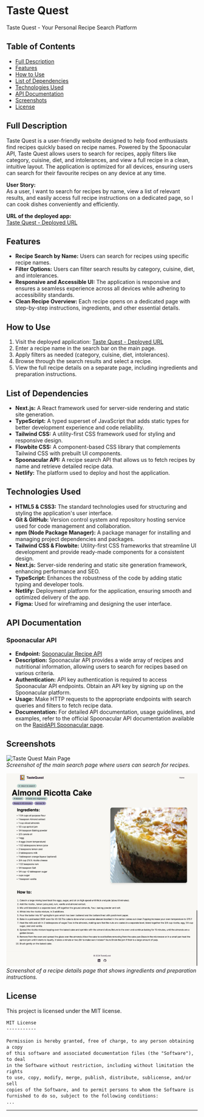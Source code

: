 # Taste Quest

Taste Quest - Your Personal Recipe Search Platform

## Table of Contents

- [Full Description](#full-description)
- [Features](#features)
- [How to Use](#how-to-use)
- [List of Dependencies](#list-of-dependencies)
- [Technologies Used](#technologies-used)
- [API Documentation](#api-documentation)
- [Screenshots](#screenshots)
- [License](#license)


## Full Description

Taste Quest is a user-friendly website designed to help food enthusiasts find recipes quickly based on recipe names. Powered by the Spoonacular API, Taste Quest allows users to search for recipes, apply filters like category, cuisine, diet, and intolerances, and view a full recipe in a clean, intuitive layout. The application is optimized for all devices, ensuring users can search for their favourite recipes on any device at any time.

**User Story:**  
As a user, I want to search for recipes by name, view a list of relevant results, and easily access full recipe instructions on a dedicated page, so I can cook dishes conveniently and efficiently.

**URL of the deployed app:**  
[Taste Quest - Deployed URL](https://taste-quest.netlify.app/)

## Features

- **Recipe Search by Name:** Users can search for recipes using specific recipe names.
- **Filter Options:** Users can filter search results by category, cuisine, diet, and intolerances.
- **Responsive and Accessible UI:** The application is responsive and ensures a seamless experience across all devices while adhering to accessibility standards.
- **Clean Recipe Overview:** Each recipe opens on a dedicated page with step-by-step instructions, ingredients, and other essential details.

## How to Use

1. Visit the deployed application: [Taste Quest - Deployed URL](https://taste-quest.netlify.app/)
2. Enter a recipe name in the search bar on the main page.
3. Apply filters as needed (category, cuisine, diet, intolerances).
4. Browse through the search results and select a recipe.
5. View the full recipe details on a separate page, including ingredients and preparation instructions.

## List of Dependencies

- **Next.js:** A React framework used for server-side rendering and static site generation.
- **TypeScript:** A typed superset of JavaScript that adds static types for better development experience and code reliability.
- **Tailwind CSS:** A utility-first CSS framework used for styling and responsive design.
- **Flowbite CSS:** A component-based CSS library that complements Tailwind CSS with prebuilt UI components.
- **Spoonacular API:** A recipe search API that allows us to fetch recipes by name and retrieve detailed recipe data.
- **Netlify:** The platform used to deploy and host the application.

## Technologies Used

- **HTML5 & CSS3:** The standard technologies used for structuring and styling the application's user interface.
- **Git & GitHub:** Version control system and repository hosting service used for code management and collaboration.
- **npm (Node Package Manager):** A package manager for installing and managing project dependencies and packages.
- **Tailwind CSS & Flowbite:** Utility-first CSS frameworks that streamline UI development and provide ready-made components for a consistent design.
- **Next.js:** Server-side rendering and static site generation framework, enhancing performance and SEO.
- **TypeScript:** Enhances the robustness of the code by adding static typing and developer tools.
- **Netlify:** Deployment platform for the application, ensuring smooth and optimized delivery of the app.
- **Figma:** Used for wireframing and designing the user interface.

## API Documentation

### Spoonacular API

- **Endpoint:** [Spoonacular Recipe API](https://rapidapi.com/spoonacular/api/recipe-food-nutrition/playground/57d3f037e4b0bf08d74df7f5)
- **Description:** Spoonacular API provides a wide array of recipes and nutritional information, allowing users to search for recipes based on various criteria.
- **Authentication:** API key authentication is required to access Spoonacular API endpoints. Obtain an API key by signing up on the Spoonacular platform.
- **Usage:** Make HTTP requests to the appropriate endpoints with search queries and filters to fetch recipe data.
- **Documentation:** For detailed API documentation, usage guidelines, and examples, refer to the official Spoonacular API documentation available on the [RapidAPI Spoonacular page](https://rapidapi.com/spoonacular/api/recipe-food-nutrition/playground/57d3f037e4b0bf08d74df7f5).

## Screenshots

![Taste Quest Main Page](public/mainpage-screenshot.png)  
*Screenshot of the main search page where users can search for recipes.*

![Taste Quest Recipe Page](public/recipepage-screenshot.png)  
*Screenshot of a recipe details page that shows ingredients and preparation instructions.*

## License

This project is licensed under the MIT license.

```
MIT License
-----------

Permission is hereby granted, free of charge, to any person obtaining a copy
of this software and associated documentation files (the "Software"), to deal
in the Software without restriction, including without limitation the rights
to use, copy, modify, merge, publish, distribute, sublicense, and/or sell
copies of the Software, and to permit persons to whom the Software is
furnished to do so, subject to the following conditions:
...

```

---
